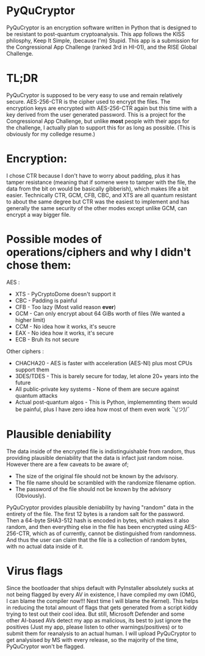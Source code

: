 # PyQuCryptor
PyQuCryptor is an encryption software written in Python that is designed to be resistant to post-quantum cryptoanalysis. This app follows the KISS philosphy, Keep It Simple, (because I'm) Stupid. This app is a submission for the Congressional App Challenge (ranked 3rd in HI-01), and the RISE Global Challenge.

# TL;DR
PyQuCryptor is supposed to be very easy to use and remain relatively secure. AES-256-CTR is the cipher used to encrypt the files. The encryption keys are encrypted with AES-256-CTR again but this time with a key derived from the user generated password. This is a project for the Congressional App Challenge, but unlike **most** people with their apps for the challenge, I actually plan to support this for as long as possible. (This is obviously for my colledge resume.)

# Encryption:
I chose CTR because I don't have to worry about padding, plus it has tamper resistance (meaning that if somene were to tamper with the file, the data from the bit on would be basically gibberish), which makes life a bit easier. Technically CTR, GCM, CFB, CBC, and XTS are all quantum resistant to about the same degree but CTR was the easiest to implement and has generally the same security of the other modes except unlike GCM, can encrypt a way bigger file. 

# Possible modes of operations/ciphers and why I didn't chose them:

  AES :
  
  - XTS - PyCryptoDome doesn't support it
  - CBC - Padding is painful
  - CFB - Too lazy (Most valid reason **ever**)
  - GCM - Can only encrypt about 64 GiBs worth of files (We wanted a higher limit)
  - CCM - No idea how it works, it's seucre
  - EAX - No idea how it works, it's secure
  - ECB - Bruh its not secure
    
  Other ciphers :
  
  - CHACHA20 - AES is faster with acceleration (AES-NI) plus most CPUs support them
  - 3DES/TDES - This is barely secure for today, let alone 20+ years into the future
  - All public-private key systems - None of them are secure against quantum attacks
  - Actual post-quantum algos - This is Python, implememnting them would be painful, plus I have zero idea how most of them even work ¯\\_(ツ)_/¯
    
# Plausible deniability
The data inside of the encrypted file is indistinguishable from random, thus providing plausible deniability that the data is infact just random noise. However there are a few caveats to be aware of; 

  - The size of the original file should not be known by the advisory.
  - The file name should be scrambled with the randomize filename option.
  - The password of the file should not be known by the advisory (Obviously).

PyQuCryptor provides plausible deniability by having "random" data in the entirety of the file. The first 12 bytes is a random salt for the password. Then a 64-byte SHA3-512 hash is encoded in bytes, which makes it also random, and then everything else in the file has been encrypted using AES-256-CTR, which as of currently, cannot be distinguished from randomness. And thus the user can claim that the file is a collection of random bytes, with no actual data inside of it. 

# Virus flags
Since the bootloader that ships default with PyInstaller absolutely sucks at not being flagged by every AV in existence, I have compiled my own (OMG, I can blame the compiler now!!! Next time I will blame the Kernel). This helps in reducing the total amount of flags that gets generated from a script kiddy trying to test out their cool idea. But still, Microsoft Defender and some other AI-based AVs detect my app as malicious, its best to just ignore the positives (Just my app, please listen to other warnings/positives) or to submit them for reanalysis to an actual human. I will upload PyQuCryptor to get analysised by MS with every release, so the majority of the time, PyQuCryptor won't be flagged. 
